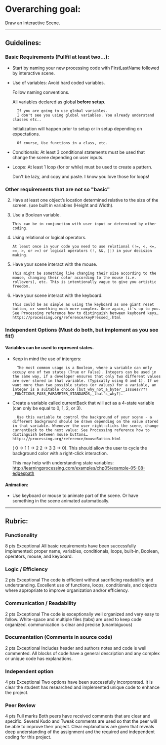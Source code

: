 # Overarching goal:

Draw an Interactive Scene.

---
## Guidelines:

<!-- - Use Adapta Nokeo for viewing this Document Easy syntax highlighter!

- You could also share this guide in canvas, if you exported the markdown preview! -->

### Basic Requirements (Fullfil at least two...):
- Start by naming your new processing code with FirstLastName followed by interactive scene.

- Use of variables: 
    Avoid hard coded variables.
    
    Follow naming conventions. 
    
    All variables declared as global __before setup.__

        If you are going to use global variables. 
        I don't see you using global variables. You already understand classes etc..
    
    Initialization will happen prior to setup or in setup depending on expectations.

        Of course, Use functions in a class, etc. 

- Conditionals: At least 3 conditional statements must be used that change the scene depending on user inputs.

- Loops: At least 1 loop (for or while) must be used to create a pattern.

    Don't be lazy, and copy and paste. I know you love those for loops!

### Other requirements that are not so "basic"

2.	Have at least one object’s location determined relative to the size of the screen. (use built in variables (Height and Width).

3.	Use a Boolean variable.
        
        This can be in conjunction with user input or determined by other coding.

4.	Using relational or logical operators. 
        
        At least once in your code you need to use relational (!=, <, <=, ==, >, or >=) or logical operators (!, &&, ||) in your decision making.

5.	Have your scene interact with the mouse. 
        
        This might be something like changing their size according to the mouse, changing their color according to the mouse (i.e. rollovers), etc. This is intentionally vague to give you artistic freedom.

6.	Have your scene interact with the keyboard. 
        
        This could be as simple as using the keyboard as one giant reset button, or something much more complex. Once again, it's up to you. See Processing reference how to distinguish between keyboard keys… https://processing.org/reference/keyPressed_.html


### Independent Options (Must do both, but implement as you see fit!)

#### Variables can be used to represent states. 
-  
    Keep in mind the use of intergers:

        The most common usage is a Boolean, where a variable can only occupy one of two states (True or False). Integers can be used in the same way, if a developer ensures that only two different values are ever stored in that variable. (Typically using 0 and 1). If we want more than two possible states (or values) for a variable, an integer is a suitable choice [but_why_not_a_byte?__Issues????_FUNCTIONS_PASS_PARAMETER_STANDARDS,_that's_why?]. 
- 
    Create a variable called currentBack that will act as a 4-state variable (can only be equal to 0, 1, 2, or 3).

        Use this variable to control the background of your scene - a different background should be drawn depending on the value stored in that variable. Whenever the user right-clicks the scene, change currentBack to the next value: See Processing reference how to distinguish between mouse buttons… https://processing.org/reference/mouseButton.html

    ( 0 → 1    1 → 2     2 → 3    3 → 0).
    This should allow the user to cycle the background color with a right-click interaction.

    This may help with understanding state variables:
    http://learningprocessing.com/examples/chp05/example-05-08-edgespath

#### Animation: 
- 
    Use keyboard or mouse to animate part of the scene. Or have something in the scene animated automatically.

----


## Rubric:


### Functionality
8 pts
Exceptional
All basic requirements have been successfully implemented: proper name, variables, conditionals, loops, built-in, Boolean, operators, mouse, and keyboard.

### Logic / Efficiency
2 pts
Exceptional
The code is efficient without sacrificing readability and understanding. Excellent use of functions, loops, conditionals, and objects where appropriate to improve organization and/or efficiency.

### Communication / Readability
2 pts
Exceptional
The code is exceptionally well organized and very easy to follow. White-space and multiple files (tabs) are used to keep code organized. communication is clear and precise (unambiguous)

### Documentation (Comments in source code)
2 pts
Exceptional
Includes header and authors notes and code is well commented. All blocks of code have a general description and any complex or unique code has explanations.

### Independent option
4 pts
Exceptional
Two options have been successfully incorporated. It is clear the student has researched and implemented unique code to enhance the project.

### Peer Review
4 pts
Full marks
Both peers have received comments that are clear and specific. Several Kudo and Tweak comments are used so that the peer will be able to improve their project. Clear explanations are given that reveals deep understanding of the assignment and the required and independent coding for this project.